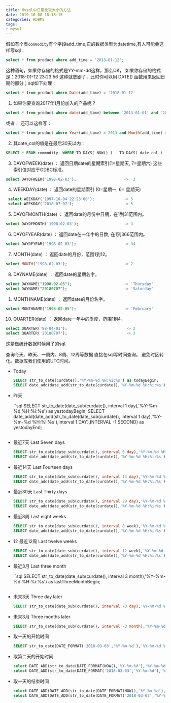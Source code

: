 ```yaml
---
title: Mysql中日期比较大小的方法
date: 2019-10-08 18:18:15
categories: RDBMS
tags:
- mysql
---
```


假如有个表`commodity`有个字段add_time,它的数据类型为datetime,有人可能会这样写sql：

```sql
select * from product where add_time = '2013-01-12';
```

这种语句，如果你存储的格式是YY-mm-dd这样，那么OK，
如果你存储的格式是：2018-01-12 23:23:56 这种就悲剧了，此时你可以用 DATE() 函数用来返回日期的部分；sql如下处理：

  ```sql
  select * from product where Date(add_time) = '2018-01-12'
  ```

1. 如果你要查询2017年1月份加入的产品呢？

  ```sql
  select * from product where date(add_time) between '2013-01-01' and '2013-01-31'
  ```

  或者： 还可以这样写：

  ```sql
  select * from product where Year(add_time) = 2013 and Month(add_time) = 1
  ```

2. 其date_col的值是在最后30天以内：

  ```sql
  SELECT * FROM commodity  WHERE TO_DAYS( NOW() ) - TO_DAYS( date_col )  <= 30;
  ```

3. DAYOFWEEK(date) ： 返回日期date的星期索引(1=星期天, 7=星期六) 这些索引值对应于ODBC标准。

  ```sql
  select DAYOFWEEK('1998-02-03');                     ->  3
  ```

4. WEEKDAY(date)  ： 返回date的星期索引 (0=星期一, 6= 星期天)

  ```sql
   select WEEKDAY('1997-10-04 22:23:00');             -> 5
   select WEEKDAY('2018-07-07');                      -> 5
  ```

5. DAYOFMONTH(date) ：  返回date的月份中日期，在1到31范围内。

  ```sql
  select DAYOFMONTH('1998-02-03');                    -> 3
  ```

6. DAYOFYEAR(date) ：  返回date在一年中的日数, 在1到366范围内。

  ```sql
  select DAYOFYEAR('1998-02-03');                     -> 34
  ```

7. MONTH(date) ：   返回date的月份，范围1到12。

  ```sql
  select MONTH('1998-02-03');                         -> 2
  ```

8. DAYNAME(date) ： 返回date的星期名字。

  ```sql
  select DAYNAME("1998-02-05");                       -> 'Thursday'
  select DAYNAME("20180707");                         -> 'Saturday'
  ```

1. MONTHNAME(date) ： 返回date的月份名字。

  ```sql
  select MONTHNAME("1998-02-05");                     -> 'February'
  ```

10. QUARTER(date)  ： 返回date一年中的季度，范围1到4。

  ```sql
  select QUARTER('98-04-01');                          -> 2
  select QUARTER('20180707');                          -> 3
  ```

这是做统计数据时候用了的sql.

查询今天、昨天、一周内、8周、12周等数据 直接在sql写时间查询。 避免时区转化。数据库我们使用的UTC时间。

- Today

  ```sql
  SELECT str_to_date(curdate(),'%Y-%m-%d %H:%i:%s') as todayBegin;
  SELECT date_add(date_add(str_to_date(curdate(),'%Y-%m-%d %H:%i:%s'),interval 1 DAY),INTERVAL -1 SECOND) as todayEnd;
  ```

- 昨天

  ``sql
  SELECT str_to_date(date_sub(curdate(), interval 1 day),'%Y-%m-%d %H:%i:%s') as yestodayBegin;
  SELECT date_add(date_add(str_to_date(date_sub(curdate(), interval 1 day),'%Y-%m-%d %H:%i:%s'),interval 1 DAY),INTERVAL -1 SECOND) as yestodayEnd;
  ```

- 最近7天 Last Seven days

  ```sql
  SELECT str_to_date(date_sub(curdate(), interval 6 day),'%Y-%m-%d %H:%i:%s') as lastSevenDaysBegin;
  SELECT date_add(date_add(str_to_date(curdate(),'%Y-%m-%d %H:%i:%s'),interval 1 DAY),INTERVAL -1 SECOND) as todayEnd;
  ```
      
- 最近14天 Last Fourteen days

  ```sql
  SELECT str_to_date(date_sub(curdate(), interval 13 day),'%Y-%m-%d %H:%i:%s') as lastFourteenDaysBegin;
  SELECT date_add(date_add(str_to_date(curdate(),'%Y-%m-%d %H:%i:%s'),interval 1 DAY),INTERVAL -1 SECOND) as todayEnd;
  ```

- 最近30天 Last Thirty days

  ```sql
  SELECT str_to_date(date_sub(curdate(), interval 29 day),'%Y-%m-%d %H:%i:%s') as lastThirtyDaysBegin;
  SELECT date_add(date_add(str_to_date(curdate(),'%Y-%m-%d %H:%i:%s'),interval 1 DAY),INTERVAL -1 SECOND) as todayEnd;
  ```

- 最近8周 Last eight weeks

  ```sql
  SELECT str_to_date(date_sub(curdate(), interval 8 week),'%Y-%m-%d %H:%i:%s') as lastEightWeeksBegin;
  SELECT date_add(date_add(str_to_date(curdate(),'%Y-%m-%d %H:%i:%s'),interval 1 DAY),INTERVAL -1 SECOND) as todayEnd;
  ```

- 12 最近12周 Last twelve weeks

  ```sql
  SELECT str_to_date(date_sub(curdate(), interval 12 week),'%Y-%m-%d %H:%i:%s') as lastTwelveWeeksBegin;
  SELECT date_add(date_add(str_to_date(curdate(),'%Y-%m-%d %H:%i:%s'),interval 1 DAY),INTERVAL -1 SECOND) as todayEnd;
  ```

- 最近3月 Last three month

  ``sql
  SELECT str_to_date(date_sub(curdate(), interval 3 month),'%Y-%m-%d %H:%i:%s') as lastThreeMonthBegin;
  ```

- 未来3天 Three day later

  ```sql
  SELECT str_to_date(date_sub(curdate(), interval -3 day),'%Y-%m-%d %H:%i:%s') as threeDaysLaterEnd;
  ```

- 未来3月 Three months later

  ```sql
  SELECT str_to_date(date_sub(curdate(), interval -3 month),'%Y-%m-%d %H:%i:%s') as threeMonthsLaterEnd; 
  ```

- 取一天的开始时间

  ```sql
  SELECT str_to_date(DATE_FORMAT('2018-03-03','%Y-%m-%d'),'%Y-%m-%d %H:%i:%s');
  ```

- 取第二天的开始时间

  ```sql
  select DATE_ADD(str_to_date(DATE_FORMAT(NOW(),'%Y-%m-%d'),'%Y-%m-%d %H:%i:%s'),INTERVAL 1 DAY);
  select DATE_ADD(str_to_date(DATE_FORMAT('2018-03-03','%Y-%m-%d'),'%Y-%m-%d %H:%i:%s'),INTERVAL 1 DAY);
  ```

- 取一天的结束时间

  ```sql
  select DATE_ADD(DATE_ADD(str_to_date(DATE_FORMAT(NOW(),'%Y-%m-%d'),'%Y-%m-%d %H:%i:%s'),INTERVAL 1 DAY),INTERVAL -1 SECOND);
  select DATE_ADD(DATE_ADD(str_to_date(DATE_FORMAT('2018-03-03','%Y-%m-%d'),'%Y-%m-%d %H:%i:%s'),INTERVAL 1 DAY),INTERVAL -1 SECOND);
  ```

